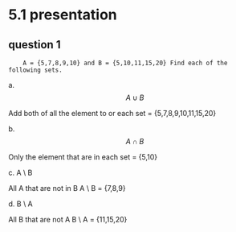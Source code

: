 # 5.1 presentation

## question 1

        A = {5,7,8,9,10} and B = {5,10,11,15,20} Find each of the following sets.

a. $$A \cup B$$

Add both of all the element to or each set
= {5,7,8,9,10,11,15,20}


b. $$A \cap B$$

Only the element that are in each set
= {5,10}

c. A \ B

All A that are not in B
A \ B = {7,8,9}

d. B \ A

All B that are not A
B \ A = {11,15,20}
